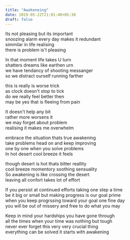 ```yaml
---
title: "Awakeneing"
date: 2019-05-22T21:01:40+05:30
draft: false
---
```

  
Its not pleasing but its important  
snoozing alarm every day makes it redundant  
simmilar in life realising   
there is problem is't pleasing  
  
In that moment life takes U turn  
shatters dreams like earthen urn  
we have tendancy of shooting messanger  
so we distract ourself running farther  
  
this is really is worse trick  
as clock doesn't stop to tick  
do we really feel better then  
may be yes that is fleeing from pain  
  
It doesn't help any bit  
rather more worsens it  
we may forget about problem  
realising it makes me overwhelm  
  
embrace the situation thats true awakening  
take problems head on and keep improving  
one by one when you solve problems  
In hot desert cool breeze it feels  
  
though desert is hot thats bitter reallity  
cool breeze momentory soothing sensuality  
So awakening is like crossing the desert  
leaving all confort takes lot of effort  
  
If you persist at continued efforts taking one step a time  
be it big or small but making progress is our goal prime  
when you keep progrssing toward your goal one fine day  
you will be out of missery and free to do what you may  
  
Keep in mind your hardships you have gone through  
all the times when your time was nothing but tough  
never ever forget this very very crucial thing  
everything can be solved it starts with awakening  
